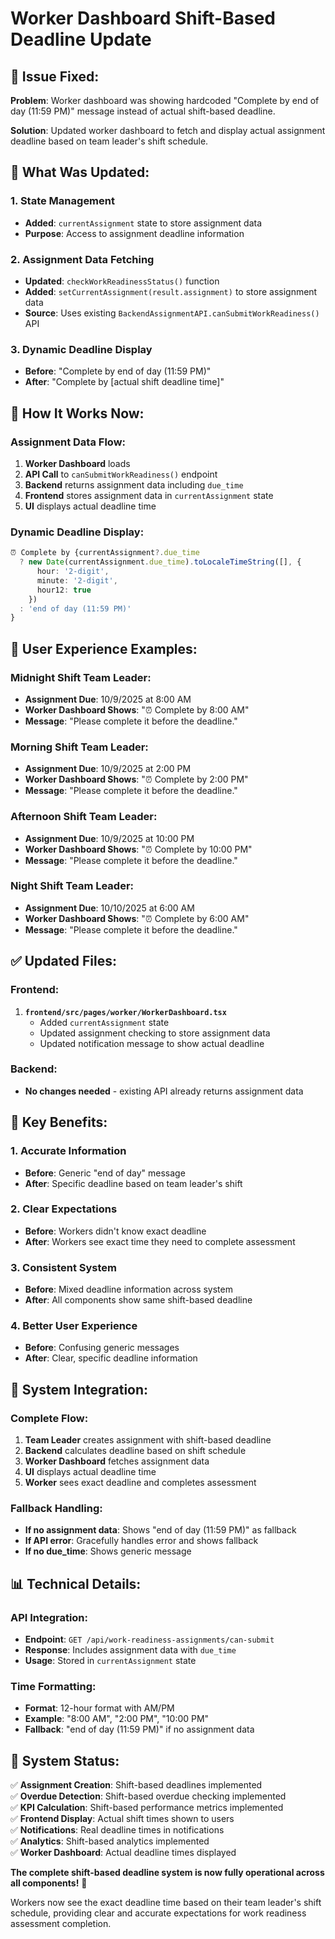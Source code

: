 # Worker Dashboard Shift-Based Deadline Update

## 🎯 **Issue Fixed:**

**Problem**: Worker dashboard was showing hardcoded "Complete by end of day (11:59 PM)" message instead of actual shift-based deadline.

**Solution**: Updated worker dashboard to fetch and display actual assignment deadline based on team leader's shift schedule.

## 🔧 **What Was Updated:**

### **1. State Management**
- **Added**: `currentAssignment` state to store assignment data
- **Purpose**: Access to assignment deadline information

### **2. Assignment Data Fetching**
- **Updated**: `checkWorkReadinessStatus()` function
- **Added**: `setCurrentAssignment(result.assignment)` to store assignment data
- **Source**: Uses existing `BackendAssignmentAPI.canSubmitWorkReadiness()` API

### **3. Dynamic Deadline Display**
- **Before**: "Complete by end of day (11:59 PM)"
- **After**: "Complete by [actual shift deadline time]"

## 🚀 **How It Works Now:**

### **Assignment Data Flow:**
1. **Worker Dashboard** loads
2. **API Call** to `canSubmitWorkReadiness()` endpoint
3. **Backend** returns assignment data including `due_time`
4. **Frontend** stores assignment data in `currentAssignment` state
5. **UI** displays actual deadline time

### **Dynamic Deadline Display:**
```typescript
⏰ Complete by {currentAssignment?.due_time 
  ? new Date(currentAssignment.due_time).toLocaleTimeString([], { 
      hour: '2-digit', 
      minute: '2-digit',
      hour12: true 
    })
  : 'end of day (11:59 PM)'
}
```

## 📱 **User Experience Examples:**

### **Midnight Shift Team Leader:**
- **Assignment Due**: 10/9/2025 at 8:00 AM
- **Worker Dashboard Shows**: "⏰ Complete by 8:00 AM"
- **Message**: "Please complete it before the deadline."

### **Morning Shift Team Leader:**
- **Assignment Due**: 10/9/2025 at 2:00 PM
- **Worker Dashboard Shows**: "⏰ Complete by 2:00 PM"
- **Message**: "Please complete it before the deadline."

### **Afternoon Shift Team Leader:**
- **Assignment Due**: 10/9/2025 at 10:00 PM
- **Worker Dashboard Shows**: "⏰ Complete by 10:00 PM"
- **Message**: "Please complete it before the deadline."

### **Night Shift Team Leader:**
- **Assignment Due**: 10/10/2025 at 6:00 AM
- **Worker Dashboard Shows**: "⏰ Complete by 6:00 AM"
- **Message**: "Please complete it before the deadline."

## ✅ **Updated Files:**

### **Frontend:**
1. **`frontend/src/pages/worker/WorkerDashboard.tsx`**
   - Added `currentAssignment` state
   - Updated assignment checking to store assignment data
   - Updated notification message to show actual deadline

### **Backend:**
- **No changes needed** - existing API already returns assignment data

## 🎯 **Key Benefits:**

### **1. Accurate Information**
- **Before**: Generic "end of day" message
- **After**: Specific deadline based on team leader's shift

### **2. Clear Expectations**
- **Before**: Workers didn't know exact deadline
- **After**: Workers see exact time they need to complete assessment

### **3. Consistent System**
- **Before**: Mixed deadline information across system
- **After**: All components show same shift-based deadline

### **4. Better User Experience**
- **Before**: Confusing generic messages
- **After**: Clear, specific deadline information

## 🔄 **System Integration:**

### **Complete Flow:**
1. **Team Leader** creates assignment with shift-based deadline
2. **Backend** calculates deadline based on shift schedule
3. **Worker Dashboard** fetches assignment data
4. **UI** displays actual deadline time
5. **Worker** sees exact deadline and completes assessment

### **Fallback Handling:**
- **If no assignment data**: Shows "end of day (11:59 PM)" as fallback
- **If API error**: Gracefully handles error and shows fallback
- **If no due_time**: Shows generic message

## 📊 **Technical Details:**

### **API Integration:**
- **Endpoint**: `GET /api/work-readiness-assignments/can-submit`
- **Response**: Includes assignment data with `due_time`
- **Usage**: Stored in `currentAssignment` state

### **Time Formatting:**
- **Format**: 12-hour format with AM/PM
- **Example**: "8:00 AM", "2:00 PM", "10:00 PM"
- **Fallback**: "end of day (11:59 PM)" if no assignment data

## 🚀 **System Status:**

✅ **Assignment Creation**: Shift-based deadlines implemented  
✅ **Overdue Detection**: Shift-based overdue checking implemented  
✅ **KPI Calculation**: Shift-based performance metrics implemented  
✅ **Frontend Display**: Actual shift times shown to users  
✅ **Notifications**: Real deadline times in notifications  
✅ **Analytics**: Shift-based analytics implemented  
✅ **Worker Dashboard**: Actual deadline times displayed  

**The complete shift-based deadline system is now fully operational across all components!** 🎉

Workers now see the exact deadline time based on their team leader's shift schedule, providing clear and accurate expectations for work readiness assessment completion.
